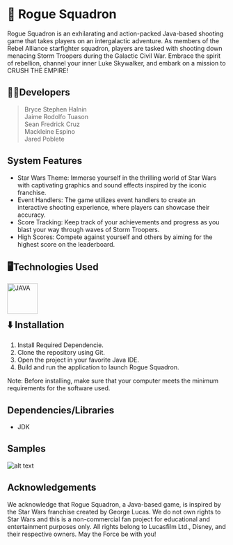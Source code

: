 # 🎯 Rogue Squadron

Rogue Squadron is an exhilarating and action-packed Java-based shooting game that takes players on an intergalactic adventure. As members of the Rebel Alliance starfighter squadron, players are tasked with shooting down menacing Storm Troopers during the Galactic Civil War. Embrace the spirit of rebellion, channel your inner Luke Skywalker, and embark on a mission to CRUSH THE EMPIRE!
## 👨‍💻Developers
>   Bryce Stephen Halnin<br>
    Jaime Rodolfo Tuason<br>
    Sean Fredrick Cruz<br>
    Mackleine Espino<br>
    Jared Poblete<br>

## System Features
* Star Wars Theme: Immerse yourself in the thrilling world of Star Wars with captivating graphics and sound effects inspired by the iconic franchise.
* Event Handlers: The game utilizes event handlers to create an interactive shooting experience, where players can showcase their accuracy.
* Score Tracking: Keep track of your achievements and progress as you blast your way through waves of Storm Troopers.
* High Scores: Compete against yourself and others by aiming for the highest score on the leaderboard.


## 🖥️Technologies Used

<img align="left" alt="JAVA" width="70px" style="padding-right:10px;" src="https://cdn.jsdelivr.net/gh/devicons/devicon/icons/java/java-original.svg"/>
<br><br><br>

## ⬇️ Installation

1. Install Required Dependencie.
2. Clone the repository using Git.
3. Open the project in your favorite Java IDE.
4. Build and run the application to launch Rogue Squadron.

Note: Before installing, make sure that your computer meets the minimum requirements for the software used. <br>

## Dependencies/Libraries
* JDK

## Samples
![alt text](https://github.com/Brycee0101/Rogue-Squardron/src/img/playbutton.gif?raw=true)

## Acknowledgements
We acknowledge that Rogue Squadron, a Java-based game, is inspired by the Star Wars franchise created by George Lucas. We do not own rights to Star Wars and this is a non-commercial fan project for educational and entertainment purposes only. All rights belong to Lucasfilm Ltd., Disney, and their respective owners.
May the Force be with you!


